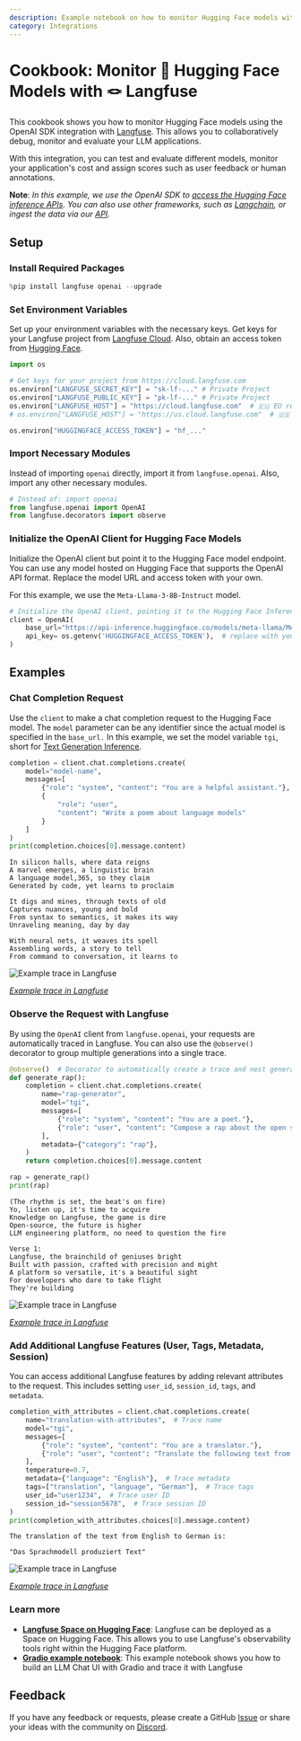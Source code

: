 ```yaml
---
description: Example notebook on how to monitor Hugging Face models with Langfuse using the OpenAI SDK
category: Integrations
---
```


# Cookbook: Monitor 🤗 Hugging Face Models with 🪢 Langfuse

This cookbook shows you how to monitor Hugging Face models using the OpenAI SDK integration with [Langfuse](https://langfuse.com). This allows you to collaboratively debug, monitor and evaluate your LLM applications.

With this integration, you can test and evaluate different models, monitor your application's cost and assign scores such as user feedback or human annotations.

**Note**: *In this example, we use the OpenAI SDK to [access the Hugging Face inference APIs](https://huggingface.co/blog/tgi-messages-api). You can also use other frameworks, such as [Langchain](https://langfuse.com/docs/integrations/langchain/tracing), or ingest the data via our [API](https://api.reference.langfuse.com/).*

## Setup

### Install Required Packages


```python
%pip install langfuse openai --upgrade
```

### Set Environment Variables

Set up your environment variables with the necessary keys. Get keys for your Langfuse project from [Langfuse Cloud](https://cloud.langfuse.com). Also, obtain an access token from [Hugging Face](https://huggingface.co/settings/tokens).



```python
import os

# Get keys for your project from https://cloud.langfuse.com
os.environ["LANGFUSE_SECRET_KEY"] = "sk-lf-..." # Private Project
os.environ["LANGFUSE_PUBLIC_KEY"] = "pk-lf-..." # Private Project
os.environ["LANGFUSE_HOST"] = "https://cloud.langfuse.com"  # 🇪🇺 EU region
# os.environ["LANGFUSE_HOST"] = "https://us.cloud.langfuse.com"  # 🇺🇸 US region

os.environ["HUGGINGFACE_ACCESS_TOKEN"] = "hf_..."
```

### Import Necessary Modules

Instead of importing `openai` directly, import it from `langfuse.openai`. Also, import any other necessary modules.


```python
# Instead of: import openai
from langfuse.openai import OpenAI
from langfuse.decorators import observe
```

### Initialize the OpenAI Client for Hugging Face Models

Initialize the OpenAI client but point it to the Hugging Face model endpoint. You can use any model hosted on Hugging Face that supports the OpenAI API format. Replace the model URL and access token with your own.

For this example, we use the `Meta-Llama-3-8B-Instruct` model.


```python
# Initialize the OpenAI client, pointing it to the Hugging Face Inference API
client = OpenAI(
    base_url="https://api-inference.huggingface.co/models/meta-llama/Meta-Llama-3-8B-Instruct" + "/v1/",  # replace with your endpoint url
    api_key= os.getenv('HUGGINGFACE_ACCESS_TOKEN'),  # replace with your token
)
```

## Examples

### Chat Completion Request

Use the `client` to make a chat completion request to the Hugging Face model. The `model` parameter can be any identifier since the actual model is specified in the `base_url.` In this example, we set the model variable  `tgi`, short for [Text Generation Inference](https://huggingface.co/docs/text-generation-inference/en/index). 


```python
completion = client.chat.completions.create(
    model="model-name",
    messages=[
        {"role": "system", "content": "You are a helpful assistant."},
        {
            "role": "user",
            "content": "Write a poem about language models"
        }
    ]
)
print(completion.choices[0].message.content)
```

    In silicon halls, where data reigns
    A marvel emerges, a linguistic brain
    A language model,365, so they claim
    Generated by code, yet learns to proclaim
    
    It digs and mines, through texts of old
    Captures nuances, young and bold
    From syntax to semantics, it makes its way
    Unraveling meaning, day by day
    
    With neural nets, it weaves its spell
    Assembling words, a story to tell
    From command to conversation, it learns to


![Example trace in Langfuse](https://langfuse.com/images/cookbook/huggingface/huggingface-cookbook-trace-poem.png)

*[Example trace in Langfuse](https://cloud.langfuse.com/project/cloramnkj0002jz088vzn1ja4/traces/0c205096-fbd9-48b9-afa3-5837483488d8?timestamp=2025-01-09T15%3A03%3A08.365Z)*

### Observe the Request with Langfuse

By using the `OpenAI` client from `langfuse.openai`, your requests are automatically traced in Langfuse. You can also use the `@observe()` decorator to group multiple generations into a single trace.


```python
@observe()  # Decorator to automatically create a trace and nest generations
def generate_rap():
    completion = client.chat.completions.create(
        name="rap-generator",
        model="tgi",
        messages=[
            {"role": "system", "content": "You are a poet."},
            {"role": "user", "content": "Compose a rap about the open source LLM engineering platform Langfuse."}
        ],
        metadata={"category": "rap"},
    )
    return completion.choices[0].message.content

rap = generate_rap()
print(rap)
```

    (The rhythm is set, the beat's on fire)
    Yo, listen up, it's time to acquire
    Knowledge on Langfuse, the game is dire
    Open-source, the future is higher
    LLM engineering platform, no need to question the fire
    
    Verse 1:
    Langfuse, the brainchild of geniuses bright
    Built with passion, crafted with precision and might
    A platform so versatile, it's a beautiful sight
    For developers who dare to take flight
    They're building


![Example trace in Langfuse](https://langfuse.com/images/cookbook/huggingface/huggingface-cookbook-trace-rap.png)

*[Example trace in Langfuse](https://cloud.langfuse.com/project/cloramnkj0002jz088vzn1ja4/traces/8c432652-ee56-4985-83aa-9e95945ca481?timestamp=2025-01-09T15%3A00%3A22.904Z)*

### Add Additional Langfuse Features (User, Tags, Metadata, Session)

You can access additional Langfuse features by adding relevant attributes to the request. This includes setting `user_id`, `session_id`, `tags`, and `metadata`.


```python
completion_with_attributes = client.chat.completions.create(
    name="translation-with-attributes",  # Trace name
    model="tgi",
    messages=[
        {"role": "system", "content": "You are a translator."},
        {"role": "user", "content": "Translate the following text from English to German: 'The Language model produces text'"}
    ],
    temperature=0.7,
    metadata={"language": "English"},  # Trace metadata
    tags=["translation", "language", "German"],  # Trace tags
    user_id="user1234",  # Trace user ID
    session_id="session5678",  # Trace session ID
)
print(completion_with_attributes.choices[0].message.content)
```

    The translation of the text from English to German is:
    
    "Das Sprachmodell produziert Text"


![Example trace in Langfuse](https://langfuse.com/images/cookbook/huggingface/huggingface-cookbook-trace-translation.png)

*[Example trace in Langfuse](https://cloud.langfuse.com/project/cloramnkj0002jz088vzn1ja4/traces/54ad697e-8b4c-45eb-b20a-233d236a813e?timestamp=2025-01-09T15%3A10%3A44.987Z)*

### Learn more

- **[Langfuse Space on Hugging Face](https://huggingface.co/spaces/langfuse/langfuse-template-space)**: Langfuse can be deployed as a Space on Hugging Face. This allows you to use Langfuse's observability tools right within the Hugging Face platform. 
- **[Gradio example notebook](https://langfuse.com/docs/integrations/other/gradio)**: This example notebook shows you how to build an LLM Chat UI with Gradio and trace it with Langfuse

## Feedback

If you have any feedback or requests, please create a GitHub [Issue](https://langfuse.com/issue) or share your ideas with the community on [Discord](https://langfuse.com/discord).


